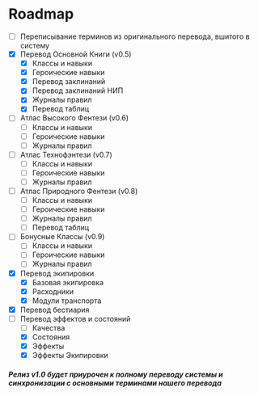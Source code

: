 # Roadmap

- [ ] Переписывание терминов из оригинального перевода, вшитого в систему
- [x] Перевод Основной Книги (v0.5)
    - [x] Классы и навыки
    - [x] Героические навыки
    - [x] Перевод заклинаний
    - [x] Перевод заклинаний НИП
    - [x] Журналы правил
    - [x] Перевод таблиц
- [ ] Атлас Высокого Фентези (v0.6)
    - [ ] Классы и навыки
    - [ ] Героические навыки
    - [ ] Журналы правил
- [ ] Атлас Технофэнтези (v0.7)
    - [ ] Классы и навыки
    - [ ] Героические навыки
    - [ ] Журналы правил
- [ ] Атлас Природного Фентези (v0.8)
    - [ ] Классы и навыки
    - [ ] Героические навыки
    - [ ] Журналы правил
    - [ ] Перевод таблиц
- [ ] Бонусные Классы (v0.9)
    - [ ] Классы и навыки
    - [ ] Героические навыки
    - [ ] Журналы правил
- [x] Перевод экипировки
    - [x] Базовая экипировка
    - [x] Расходники
    - [x] Модули транспорта
- [x] Перевод бестиария
- [ ] Перевод эффектов и состояний
    - [ ] Качества
    - [x] Состояния
    - [x] Эффекты
    - [x] Эффекты Экипировки

##### Релиз v1.0 будет приурочен к полному переводу системы и синхронизации с основными терминами нашего перевода